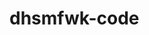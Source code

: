 # dhsmfwk-code

<!DOCTYPE html>
<html lang="en">

<head>
    <meta charset="UTF-8">
    <meta name="viewport" content="width=device-width, initial-scale=1.0">
    <link href="https://cdn.jsdelivr.net/npm/bootstrap@5.3.1/dist/css/bootstrap.min.css" rel="stylesheet">
    <script src="https://cdn.jsdelivr.net/npm/bootstrap@5.3.1/dist/js/bootstrap.bundle.min.js"></script>
    <script src="https://ajax.googleapis.com/ajax/libs/jquery/2.2.2/jquery.min.js"></script>
    <script type="text/javascript" src="qwer.js"></script>
    <script src="https://code.jquery.com/jquery-3.7.1.js"></script>
    <style>
        .fakeimg {
            height: 200px;
            background: #aaa;
        }

        body {
            background-color: rgb(52, 52, 57);
            color: white;
            margin: 0;
        }

        .nav {
            height: 60px;
            border-bottom: 1px solid black;
            display: flex;
            align-items: center;
            justify-content: space-between;
            background-color: #2a2a30;
            margin: 0;
            padding: 0 20px;
        }

        .nav-right-items {
            display: flex;
        }

        .nav-item,
        .company-name {
            color: rgb(255, 255, 255);
        }

        .nav-item {
            margin-left: 10px;
        }

        .company-name {
            margin-left: 20px;
            font-weight: bold;
        }

        .title {
            text-align: center;
            font-size: 3.5rem;
            margin-top: 80px;
            display: flex;
            align-items: center;
            justify-content: center;
        }

        .title img {
            max-width: 100px;
            max-height: 100px;
            margin-right: 20px;
        }

        .subtitle {
            text-align: center;
            font-size: 1.25rem;
            font-weight: 300;
        }

        .main {
            display: flex;
            flex-direction: column;
            align-items: center;
            justify-content: center;
            margin-right: 50px;
            margin-top: -60px;
        }

        .prices {
    display: flex;
    justify-content: center;
    align-items: center;
    flex-direction: row;
    gap: 20px;
}

        .price-item {
            position: relative;
            width: 300px;
            height: 300px;
            border: 1px solid rgb(129, 127, 127);
            margin: 20px;
            border-radius: 4px;
            background-color: rgb(255, 255, 255);
            background-position: center;
            background-size: cover;
            background-repeat: no-repeat;
            /* border-top-left-radius: 20px;
            border-top-right-radius: 20px;
            border-bottom-right-radius: 20px;
            border-bottom-left-radius: 20px; */
        }

        .price-item-title {
            font-size: 1.5rem;
            background: rgb(232, 234, 237);
            text-align: center;
            height: 53px;
            line-height: 53px;
            border-bottom: 1px solid black;
            color: black;
        }

        .price-item-button {
            padding: .5rem 1rem;
            font-size: 1.25rem;
            line-height: 1.5;
            border-radius: .3rem;
            color: #ff0000;
            background-color: transparent;
            background-image: none;
            border-color: #000000;
            position: relative;
            left: -85px;
            margin-top: 0px;
            transform: translateX(43%);
        }

        .price-item-button--active {
            background-color: #d62222;
            color: white;
        }

        #fileform {
            margin-top: 0;
        }

        #results,
        #resultr {
            background-color: rgb(255, 255, 255);
            border: 1px solid rgb(110, 109, 109);
            margin-top: 20px;
            margin-left: 20px;
        }

        #textkan {
            margin-top: -190px;
            margin-right: 380px;
            text-align : center;
            border: none;
            
    resize: none;
        }

        #textkaan {
            margin-top: -55px;
            margin-right: -380px;
            text-align : center;
            border: none;
    resize: none;
        }

        #gimage {
            margin: 20px;
        } /* 필요에 따라 상단 마진 값을 조절하세요 */
 /* 필요에 따라 상단 마진 값을 조절하세요 */


        .upload-section {
            display: flex;
            flex-direction: column;
            align-items: center;
            gap: 10px;
            margin-left: 85px;
            margin-top: 80px;
        }

        .result-section {
            display: flex;
            flex-direction: column;
            align-items: center;
            gap: 10px;
        }
        

        /* "그림에 대해 말씀하세요" 섹션의 스타일 수정 */
        .input-group.mb-3 {
            max-width: 300px; /* 원하는 만큼 조절 */
            margin: auto; /* 중앙 정렬을 위해 추가 */
        }

        .form-control {
            width: 100%; /* 부모의 100%로 설정하여 너비 조절 */
        }

        .btn.btn-success {
            width: 100%; /* 부모의 100%로 설정하여 너비 조절 */
        }

        .input-group.mb-3 {
        max-width: 300px;
        margin: auto;
        display: none; /* Add this line to hide the element initially */
        }

    </style>
     <script src="https://code.jquery.com/jquery-3.7.1.js"></script>
    </head>

    <body>
        <!-- 네비게이션 및 메인 섹션 -->
        <div class="nav">
            <div class="company-name">
                Image Analysis
            </div>
        </div>
        <div class="main">
            <!-- 이미지 분석 섹션 -->
            <div class="title">
                <img src="./현미경.png" alt="이미지">
                Image Analysis
            </div>
            <div class="subtitle">이미지 분석 웹 페이지입니다.<br> 파일 선택에서 분석하고자 하는 이미지를 선택한 뒤 Submit을 눌러주세요.</div>
            <div class="prices">
                <!-- 이미지 표시 섹션 -->
                <div class="price-item" id="image-container"></div>
                <!-- 결과 표시 섹션 -->
                <div class="result-section">
                    <textarea name="results" id="results" cols="50" rows="10" style="display: none;"></textarea>
                    <textarea name="resultr" id="resultr" cols="50" rows="10" style="display: none;"></textarea>
                    <!-- <code style="white-space:pre" id="results"></code> -->
                </div>
                <img id="gimage" style="border: 5px solid #555; background-color: rgb(255, 255, 255); width: 300px; height: 300px; ">
            </div>
            <!-- 이미지 업로드 및 분석 섹션 -->
            <div class="upload-section">
                <div>
                    <!-- 이미지 업로드 폼 -->
                    <input type="file" name="fileField" id="fileField" onChange="uploadFiles(this.files)">
                    <!-- 이미지 타입 선택 폼 -->
                    <form id="fileform" action="">
                        <select name="type" id="detectionType" style="display: none;">
                            <!-- <option value="LANDMARK_DETECTION">LANDMARK_DETECTION</option>
                            <option value="TYPE_UNSPECIFIED">TYPE_UNSPECIFIED</option>
                            <option value="FACE_DETECTION">FACE_DETECTION</option>
                            <option value="LOGO_DETECTION">LOGO_DETECTION</option> -->
                            <option value="LABEL_DETECTION" selected>LABEL_DETECTION</option>
                            <!-- <option value="TEXT_DETECTION">TEXT_DETECTION</option>
                            <option value="SAFE_SEARCH_DETECTION">SAFE_SEARCH_DETECTION</option>
                            <option value="IMAGE_PROPERTIES">IMAGE_PROPERTIES</option> -->
                        </select>
                    </form>
                </div>
                <!-- 이미지 분석 버튼 -->
                <button class="price-item-button price-item-button--active" onclick="Send()">Submit</button>
                <!-- 추가 버튼 (예: 대답하기) -->
                <button class="btn btn-success" type="submit" onclick="Draw()" id="btnSend" style="display: none;">대답하기</button>
            </div>
            <textarea name="textkan" id="textkan" cols="37" rows="2" >↑선택한 이미지</textarea>
            <textarea name="textkaan" id="textkaan" cols="37" rows="2" >↑비슷한 이미지</textarea>
        </div>
    
        <!-- 그림에 대해 말씀하세요 섹션 -->
        <!-- <h2>비슷한 이미지생성</h2> -->
        <div class="input-group mb-3">
            <input type="text" class="form-control" placeholder="그림에 대해 말씀하세요" id="imgMsg">
        </div>
    
        <!-- <img id="gimage" style="border: 5px solid #555; width: 300px; height: 300px; border-radius: 20px;"> -->


        <!-- 추가 스크립트 -->
        <script src="chat.js"></script>
        <script>
            // 이미지 관련 코드 및 함수
            var VISION_API_KEY = "";
            var CV_URL = 'https://vision.googleapis.com/v1/images:annotate?key=' + VISION_API_KEY;
            var imagestring = "";
    
            // 파일 처리 함수
            function processFile(event) {
                var content = event.target.result;
                imagestring = content.replace('data:image/jpeg;base64,', '');
    
                var imageContainer = document.getElementById('image-container');
                imageContainer.style.backgroundImage = 'url(' + content + ')';
                imageContainer.style.backgroundPosition = 'center';
                imageContainer.style.backgroundSize = 'cover';
                imageContainer.style.backgroundRepeat = 'no-repeat';
            }
    
            // 파일 업로드 함수
            function uploadFiles(files) {
                var file = files[0];
                var reader = new FileReader();
                reader.onloadend = function (event) {
                    processFile(event);
                    // 이미지 업로드 시 select를 LABEL_DETECTION으로 변경
                    document.getElementById('detectionType').value = 'LABEL_DETECTION';
                };
                reader.readAsDataURL(file);
            }
    
            // 이미지 분석 및 결과 표시 함수
            function Send() {
                var detectionType = $('#fileform [name=type]').val();
                console.log("Detection Type:", detectionType);
    
                var request = {
                    requests: [{
                        image: {
                            content: imagestring
                        },
                        features: [{
                            type: detectionType,
                            maxResults: 200
                        }]
                    }]
                };
    
                $.ajax({
                    type: "POST",
                    url: CV_URL,
                    headers: {
                        "Accept": "application/json",
                        "Content-Type": "application/json"
                    },
                    data: JSON.stringify(request),
                    contentType: "application/json; charset=utf-8"
                }).done(function (response) {
                    // displayJSON 함수 호출 (가정: 이 함수가 정의되어 있다고 가정)
                    displayJSON(response);
    
                    // resultr 텍스트 영역의 내용을 가져와서 imgMsg 입력 필드에 설정
                    var resultrText = $('#resultr').val();
                    $('#imgMsg').val(resultrText);
    
                    // "btnSend" 버튼 클릭
                    $('#btnSend').click();
                }).fail(function (error) {
                    alert("!/error  js에서 에러발생: " + error);
                });
            }
        </script>
    </body>
    
    </html>

    
